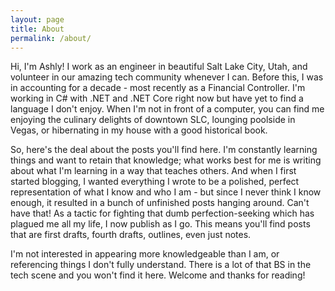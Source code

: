 ```yaml
---
layout: page
title: About
permalink: /about/
---
```


Hi, I'm Ashly!
I work as an engineer in beautiful Salt Lake City, Utah, and volunteer in our amazing tech community whenever I can. Before this, I was in accounting for a decade - most recently as a Financial Controller. I'm working in C# with .NET and .NET Core right now but have yet to find a language I don't enjoy. When I'm not in front of a computer, you can find me enjoying the culinary delights of downtown SLC, lounging poolside in Vegas, or hibernating in my house with a good historical book.

So, here's the deal about the posts you'll find here. I'm constantly learning things and want to retain that knowledge; what works best for me is writing about what I'm learning in a way that teaches others. And when I first started blogging, I wanted everything I wrote to be a polished, perfect representation of what I know and who I am - but since I never think I know enough, it resulted in a bunch of unfinished posts hanging around. Can't have that! As a tactic for fighting that dumb perfection-seeking which has plagued me all my life, I now publish as I go. This means you'll find posts that are first drafts, fourth drafts, outlines, even just notes. 

I'm not interested in appearing more knowledgeable than I am, or referencing things I don't fully understand. There is a lot of that BS in the tech scene and you won't find it here. Welcome and thanks for reading!
